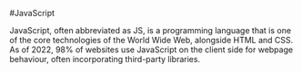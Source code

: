 #JavaScript

JavaScript, often abbreviated as JS, is a programming language that is one of the core technologies of the World Wide Web, alongside HTML and CSS. As of 2022, 98% of websites use JavaScript on the client side for webpage behaviour, often incorporating third-party libraries. 
